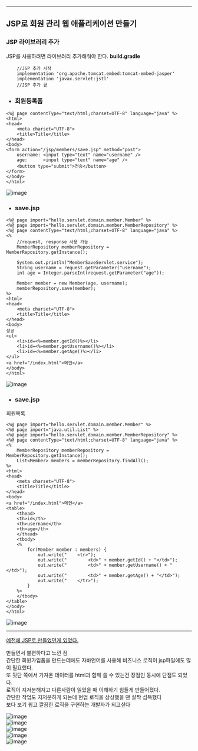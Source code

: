 ***
## JSP로 회원 관리 웹 애플리케이션 만들기

### JSP 라이브러리 추가
JSP를 사용하려면 라이브러리 추가해줘야 한다.
**build.gradle**
```
	//JSP 추가 시작
	implementation 'org.apache.tomcat.embed:tomcat-embed-jasper'
	implementation 'javax.servlet:jstl'
	//JSP 추가 끝
```

* ### 회원등록폼
```
<%@ page contentType="text/html;charset=UTF-8" language="java" %>
<html>
<head>
    <meta charset="UTF-8">
    <title>Title</title>
</head>
<body>
<form action="/jsp/members/save.jsp" method="post">
    username: <input type="text" name="username" />
    age:      <input type="text" name="age" />
    <button type="submit">전송</button>
</form>
</body>
</html>
```

![image](https://github.com/Leejieok/TIL/assets/165024639/d2523806-6cc3-44e5-a84a-5ad9683c802b)


* ### save.jsp
```
<%@ page import="hello.servlet.domain.member.Member" %>
<%@ page import="hello.servlet.domain.member.MemberRepository" %>
<%@ page contentType="text/html;charset=UTF-8" language="java" %>
<%
    //request, response 사용 가능
    MemberRepository memberRepository = MemberRepository.getInstance();

    System.out.println("MemberSaveServlet.service");
    String username = request.getParameter("username");
    int age = Integer.parseInt(request.getParameter("age"));

    Member member = new Member(age, username);
    memberRepository.save(member);
%>
<html>
<head>
    <meta charset="UTF-8">
    <title>Title</title>
</head>
<body>
성공
<ul>
    <li>id=<%=member.getId()%></li>
    <li>id=<%=member.getUsername()%></li>
    <li>id=<%=member.getAge()%></li>
</ul>
<a href="/index.html">메인</a>
</body>
</html>
```

![image](https://github.com/Leejieok/TIL/assets/165024639/211de56a-2498-42a2-9761-3b7e4623d41a)

* ### save.jsp
회원목록
```
<%@ page import="hello.servlet.domain.member.Member" %>
<%@ page import="java.util.List" %>
<%@ page import="hello.servlet.domain.member.MemberRepository" %>
<%@ page contentType="text/html;charset=UTF-8" language="java" %>
<%
    MemberRepository memberRepository = MemberRepository.getInstance();
    List<Member> members = memberRepository.findAll();
%>
<html>
<head>
    <meta charset="UTF-8">
    <title>Title</title>
</head>
<body>
<a href="/index.html">메인</a>
<table>
    <thead>
    <th>id</th>
    <th>username</th>
    <th>age</th>
    </thead>
    <tbody>
    <%
        for(Member member : members) {
            out.write("    <tr>");
            out.write("        <td>" + member.getId() + "</td>");
            out.write("        <td>" + member.getUsername() + "</td>");
            out.write("        <td>" + member.getAge() + "</td>");
            out.write("    </tr>");
        }
    %>
    </tbody>
</table>
</body>
</html>
```
![image](https://github.com/Leejieok/TIL/assets/165024639/883baa9e-88a4-44be-92aa-0252a7d0e8b2)


***
[예전에 JSP로 만들었던게 있었다.](https://github.com/Leejieok/MVC_jsp.git) </br>

만들면서 불편하다고 느낀 점</br>
간단한 회원가입폼을 만드는데에도 자바언어를 사용해 비즈니스 로직이 jsp파일에도 많이 필요했다. </br>
또 뒷단 쪽에서 가져온 데이터를 html과 함께 쓸 수 있는건 장점인 동시에 단점도 되었다. </br>
로직이 지저분해지고 다른사람이 읽었을 때 이해하기 힘들게 만들어졌다. </br>
간단한 작업도 지저분하게 되는데 현업 로직을 상상했을 땐 살짝 섬뜩했다 </br>
보다 보기 쉽고 깔끔한 로직을 구현하는 개발자가 되고싶다 </br>

![image](https://github.com/Leejieok/TIL/assets/165024639/bad73062-ecac-4cb5-93f5-76d3663caf6c)</br>
![image](https://github.com/Leejieok/TIL/assets/165024639/dba1054e-a055-454b-8b98-f5a5a6a14b58)</br>
![image](https://github.com/Leejieok/TIL/assets/165024639/25c4b5bd-cdd5-443b-8d16-21e989288c15)</br>
![image](https://github.com/Leejieok/TIL/assets/165024639/a2ca8558-834a-40e4-ac64-175ba56c41ff)</br>
![image](https://github.com/Leejieok/TIL/assets/165024639/c6922d31-5447-4c03-bb45-8021e25c1351)</br>





